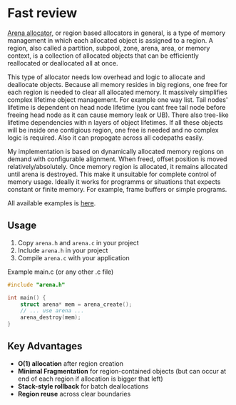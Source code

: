 # Fast review

[Arena allocator](https://en.m.wikipedia.org/wiki/Region-based_memory_management), or region based allocators in general, is a type of memory management in which each allocated object is assigned to a region. A region, also called a partition, subpool, zone, arena, area, or memory context, is a collection of allocated objects that can be efficiently reallocated or deallocated all at once. 

This type of allocator needs low overhead and logic to allocate and deallocate objects. Because all memory resides in big regions, one free for each region is needed to clear all allocated memory. It massively simplifies complex lifetime object management. For example one way list. Tail nodes' lifetime is dependent on head node lifetime (you cant free tail node before freeing head node as it can cause memory leak or UB). There also tree-like lifetime dependencies with n layers of object lifetimes. If all these objects will be inside one contigious region, one free is needed and no complex logic is required. Also it can propogate across all codepaths easily.


My implementation is based on dynamically allocated memory regions on demand with configurable alignment. When freed, offset position is moved relatively/absolutely. Once memory region is allocated, it remains allocated until arena is destroyed. This make it unsuitable for complete control of memory usage. Ideally it works for programms or situations that expects constant or finite memory. For example, frame buffers or simple programs. 

All available examples is [here](examples/).

## Usage
1. Copy `arena.h` and `arena.c` in your project
2. Include `arena.h` in your project
3. Compile `arena.c` with your application

Example main.c (or any other .c file)
```c
#include "arena.h"

int main() {
    struct arena* mem = arena_create();
    // ... use arena ...
    arena_destroy(mem);
}
```

## Key Advantages
- **O(1) allocation** after region creation
- **Minimal Fragmentation** for region-contained objects (but can occur at end of each region if allocation is bigger that left)
- **Stack-style rollback** for batch deallocations
- **Region reuse** across clear boundaries
